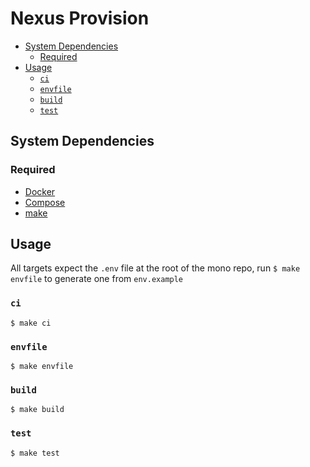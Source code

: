 # Nexus Provision

- [System Dependencies](#system-dependencies)
  - [Required](#required)
- [Usage](#usage)
  - [`ci`](#ci)
  - [`envfile`](#envfile)
  - [`build`](#build)
  - [`test`](#test)

## System Dependencies

### Required
* [Docker](https://www.docker.com/products/docker-desktop)
* [Compose](https://docs.docker.com/compose/install)
* [make](https://www.gnu.org/software/make)

## Usage

All targets expect the `.env` file at the root of the mono repo, run `$ make envfile` to generate one from `env.example`

### `ci`

`$ make ci`

### `envfile`

`$ make envfile`

### `build`

`$ make build`

### `test`

`$ make test`
